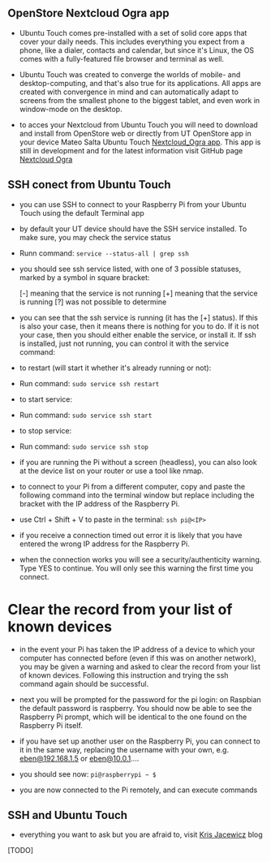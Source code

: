 ## OpenStore Nextcloud Ogra app

- Ubuntu Touch comes pre-installed with a set of solid core apps that cover your daily needs. This includes everything you expect from a phone, like a dialer, contacts and calendar, but since it's Linux, the OS comes with a fully-featured file browser and terminal as well.

- Ubuntu Touch was created to converge the worlds of mobile- and desktop-computing, and that's also true for its applications. All apps are created with convergence in mind and can automatically adapt to screens from the smallest phone to the biggest tablet, and even work in window-mode on the desktop.

- to acces your Nextcloud from Ubuntu Touch you will need to download and install from OpenStore web or directly from UT OpenStore app in your device Mateo Salta Ubuntu Touch [Nextcloud_Ogra app](https://open.uappexplorer.com/app/nextcloud.mateosalta). This app is still in development and for the latest information visit GitHub page [Nextcloud Ogra](https://github.com/ubam/nextcloud_ogra)

## SSH conect from Ubuntu Touch

- you can use SSH to connect to your Raspberry Pi from your  Ubuntu Touch using the default Terminal app  
- by default your UT device should have the SSH service installed. To make sure, you may check the service status
- Runn command: `service --status-all | grep ssh` 
- you should see ssh service listed, with one of 3 possible statuses, marked by a symbol in square bracket:

    [-] meaning that the service is not running
    [+] meaning that the service is running
    [?] was not possible to determine

- you can see that the ssh service is running (it has the [+] status). If this is also your case, then it means there is nothing for you to do. If it is not your case, then you should either enable the service, or install it. If ssh is installed, just not running, you can control it with the service command:

- to restart (will start it whether it's already running or not):
- Run command: `sudo service ssh restart`
- to start service:
- Run command: `sudo service ssh start`
- to stop service:
- Run command: `sudo service ssh stop`

- if you are running the Pi without a screen (headless), you can also look at the device list on your router or use a tool like nmap.

- to connect to your Pi from a different computer, copy and paste the following command into the terminal window but replace <IP> including the bracket with the IP address of the Raspberry Pi. 
- use Ctrl + Shift + V to paste in the terminal: `ssh pi@<IP>`

- if you receive a connection timed out error it is likely that you have entered the wrong IP address for the Raspberry Pi.

- when the connection works you will see a security/authenticity warning. Type YES to continue. You will only see this warning the first time you connect.

# Clear the record from your list of known devices

- in the event your Pi has taken the IP address of a device to which your computer has connected before (even if this was on another network), you may be given a warning and asked to clear the record from your list of known devices. Following this instruction and trying the ssh command again should be successful.

- next you will be prompted for the password for the pi login: on Raspbian the default password is raspberry. You should now be able to see the Raspberry Pi prompt, which will be identical to the one found on the Raspberry Pi itself.

- if you have set up another user on the Raspberry Pi, you can connect to it in the same way, replacing the username with your own, e.g. eben@192.168.1.5 or eben@10.0.1....

- you should see now: `pi@raspberrypi ~ $`
- you are now connected to the Pi remotely, and can execute commands

## SSH and Ubuntu Touch

- everything you want to ask but you are afraid to, visit [Kris Jacewicz](https://kriscode.blogspot.cz/2017/12/ssh-and-ubuntu-touch.html#SshOnUbuntuTouch) blog

[TODO]
